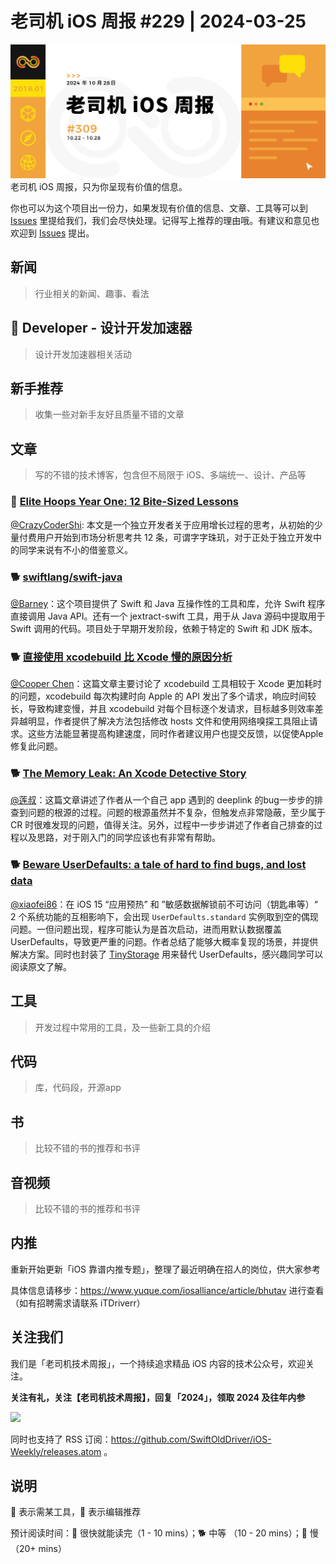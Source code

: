 # 老司机 iOS 周报 #229 | 2024-03-25

![ios-weekly](https://github.com/SwiftOldDriver/iOS-Weekly/blob/master/assets/weekly-header/309.jpg?raw=true)
老司机 iOS 周报，只为你呈现有价值的信息。

你也可以为这个项目出一份力，如果发现有价值的信息、文章、工具等可以到 [Issues](https://github.com/SwiftOldDriver/iOS-Weekly/issues) 里提给我们，我们会尽快处理。记得写上推荐的理由哦。有建议和意见也欢迎到 [Issues](https://github.com/SwiftOldDriver/iOS-Weekly/issues) 提出。

## 新闻

> 行业相关的新闻、趣事、看法

##  Developer - 设计开发加速器

> 设计开发加速器相关活动

## 新手推荐

> 收集一些对新手友好且质量不错的文章

## 文章

> 写的不错的技术博客，包含但不局限于 iOS、多端统一、设计、产品等

### 🐢 [Elite Hoops Year One: 12 Bite-Sized Lessons](https://www.swiftjectivec.com/elite-hoops-gaining-users-as-an-indie-app-with-paid-ads-and-lessons-learned/)

[@CrazyCoderShi](https://github.com/CrazyCoderShi): 本文是一个独立开发者关于应用增长过程的思考，从初始的少量付费用户开始到市场分析思考共 12 条，可谓字字珠玑，对于正处于独立开发中的同学来说有不小的借鉴意义。

### 🐕 [swiftlang/swift-java](https://github.com/swiftlang/swift-java)

[@Barney](https://github.com/BarneyZhaoooo)：这个项目提供了 Swift 和 Java 互操作性的工具和库，允许 Swift 程序直接调用 Java API。还有一个 jextract-swift 工具，用于从 Java 源码中提取用于 Swift 调用的代码。项目处于早期开发阶段，依赖于特定的 Swift 和 JDK 版本。

### 🐕 [直接使用 xcodebuild 比 Xcode 慢的原因分析](https://github.com/wojciech-kulik/xcodebuild.nvim/issues/201#issuecomment-2423828065)

[@Cooper Chen](https://github.com/cjlcooper)：这篇文章主要讨论了 xcodebuild 工具相较于 Xcode 更加耗时的问题，xcodebuild 每次构建时向 Apple 的 API 发出了多个请求，响应时间较长，导致构建变慢，并且 xcodebuild 对每个目标逐个发请求，目标越多则效率差异越明显，作者提供了解决方法包括修改 hosts 文件和使用网络嗅探工具阻止请求。这些方法能显著提高构建速度，同时作者建议用户也提交反馈，以促使Apple修复此问题。


### 🐕 [The Memory Leak: An Xcode Detective Story](https://www.emergetools.com/blog/posts/the-memory-leak-an-xcode-detective-story)

[@莲叔](https://github.com/aaaron7)：这篇文章讲述了作者从一个自己 app 遇到的 deeplink 的bug一步步的排查到问题的根源的过程。问题的根源虽然并不复杂，但触发点非常隐蔽，至少属于 CR 时很难发现的问题，值得关注。另外，过程中一步步讲述了作者自己排查的过程以及思路，对于刚入门的同学应该也有非常有帮助。


### 🐕 [Beware UserDefaults: a tale of hard to find bugs, and lost data](https://christianselig.com/2024/10/beware-userdefaults/)

[@xiaofei86](https://github.com/xiaofei86)：在 iOS 15 “应用预热” 和 ”敏感数据解锁前不可访问（钥匙串等）“ 2 个系统功能的互相影响下，会出现 `UserDefaults.standard` 实例取到空的偶现问题。一但问题出现，程序可能认为是首次启动，进而用默认数据覆盖 UserDefaults，导致更严重的问题。作者总结了能够大概率复现的场景，并提供解决方案。同时也封装了 [TinyStorage](https://github.com/christianselig/TinyStorage) 用来替代 UserDefaults，感兴趣同学可以阅读原文了解。

## 工具

> 开发过程中常用的工具，及一些新工具的介绍

## 代码

> 库，代码段，开源app

## 书

> 比较不错的书的推荐和书评

## 音视频

> 比较不错的书的推荐和书评

## 内推

重新开始更新「iOS 靠谱内推专题」，整理了最近明确在招人的岗位，供大家参考

具体信息请移步：https://www.yuque.com/iosalliance/article/bhutav 进行查看（如有招聘需求请联系 iTDriverr）

## 关注我们

我们是「老司机技术周报」，一个持续追求精品 iOS 内容的技术公众号，欢迎关注。

**关注有礼，关注【老司机技术周报】，回复「2024」，领取 2024 及往年内参**

![](https://github.com/SwiftOldDriver/iOS-Weekly/blob/master/assets/qrcode_for_wechat.jpg?raw=true)

同时也支持了 RSS 订阅：https://github.com/SwiftOldDriver/iOS-Weekly/releases.atom 。

## 说明

🚧 表示需某工具，🌟 表示编辑推荐

预计阅读时间：🐎 很快就能读完（1 - 10 mins）；🐕 中等 （10 - 20 mins）；🐢 慢（20+ mins）
